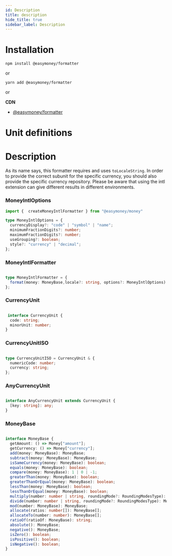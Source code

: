 ```yaml
---
id: Description
title: description
hide_title: true
sidebar_label: Description
---
```

# Installation

```
npm install @easymoney/formatter
```
or
```
yarn add @easymoney/formatter
```
or

**CDN**
 - [@easymoney/formatter](https://unpkg.com/@easymoney/formatter)

# Unit definitions

# Description

As its name says, this formatter requires and uses ```toLocaleString```. In order to provide the correct subunit for the specific currency, you should also provide the specific currency repository.
Please be aware that using the intl extension can give different results in different environments.

### MoneyIntlOptions

```ts
import {  createMoneyIntlFormatter } from "@easymoney/money"

type MoneyIntlOptions = {
  currencyDisplay?: "code" | "symbol" | "name";
  minimumFractionDigits?: number;
  maximumFractionDigits?: number;
  useGrouping?: boolean;
  style?: "currency" | "decimal";
};

```

### MoneyIntlFormatter


```ts

type MoneyIntlFormatter = {
  format(money: MoneyBase,locale?: string, options?: MoneyIntlOptions): string;
};

```


### CurrencyUnit


```ts

 interface CurrencyUnit {
  code: string;
  minorUnit: number;
}


```


### CurrencyUnitISO

```ts

type CurrencyUnitISO = CurrencyUnit & {
  numericCode: number;
  currency: string;
};


```

### AnyCurrencyUnit

```ts

interface AnyCurrencyUnit extends CurrencyUnit {
  [key: string]: any;
}

```


### MoneyBase

```ts

interface MoneyBase {
  getAmount: () => Money["amount"];
  getCurrency: () => Money["currency"];
  add(money: MoneyBase): MoneyBase;
  subtract(money: MoneyBase): MoneyBase;
  isSameCurrency(money: MoneyBase): boolean;
  equals(money: MoneyBase): boolean;
  compare(money: MoneyBase): 1 | 0 | -1;
  greaterThan(money: MoneyBase): boolean;
  greaterThanOrEqual(money: MoneyBase): boolean;
  lessThan(money: MoneyBase): boolean;
  lessThanOrEqual(money: MoneyBase): boolean;
  multiply(number: number | string, roundingMode?: RoundingModesType): MoneyBase;
  divide(number: number | string, roundingMode?: RoundingModesType): MoneyBase;
  mod(number: MoneyBase): MoneyBase;
  allocate(ratios: number[]): MoneyBase[];
  allocateTo(number: number): MoneyBase[];
  ratioOf(ratioOf: MoneyBase): string;
  absolute(): MoneyBase;
  negative(): MoneyBase;
  isZero(): boolean;
  isPositive(): boolean;
  isNegative(): boolean;
}

```
